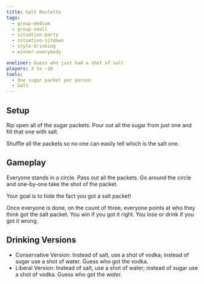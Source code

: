 ```yaml
---
title: Salt Roulette
tags:
  - group-medium
  - group-small
  - situation-party
  - situation-sitdown
  - style-drinking
  - winner-everybody

oneliner: Guess who just had a shot of salt
players: 3 to ~10
tools:
  - One sugar packet per person
  - Salt
---
```

## Setup
Rip open all of the sugar packets. Pour out all the sugar from just one and fill that one with salt.

Shuffle all the packets so no one can easily tell which is the salt one.

## Gameplay
Everyone stands in a circle. Pass out all the packets. Go around the circle and one-by-one take the shot of the packet.

Your goal is to hide the fact you got a salt packet!

Once everyone is done, on the count of three, everyone points at who they think got the salt packet. You win if you got it right. You lose or drink if you got it wrong.

## Drinking Versions
* Conservative Version: Instead of salt, use a shot of vodka; instead of sugar use a shot of water. Guess who got the vodka.
* Liberal Version: Instead of salt, use a shot of water; instead of sugar use a shot of vodka. Guess who got the _water_.
